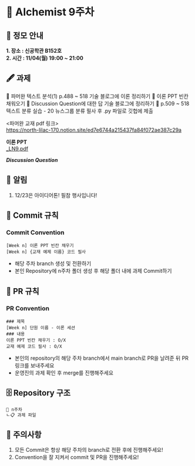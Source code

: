 # 💠 AIchemist 9주차 

## 🌻 정모 안내
**1. 장소 : 신공학관 B152호**   
**2. 시간 : 11/04(월) 19:00 ~ 21:00**

## 🖋 과제
💠 파머완 텍스트 분석(1) p.488 ~ 518 기술 블로그에 이론 정리하기
💠 이론 PPT 빈칸 채워오기
💠 Discussion Question에 대한 답 기술 블로그에 정리하기
💠 p.509 ~ 518 텍스트 분류 실습 - 20 뉴스그룹 분류 필사 후 .py 파일로 깃헙에 제출

<파머완 교재 pdf 링크>   
https://north-lilac-170.notion.site/ed7e6744a215437fa84f072ae387c29a

**이론 PPT**   
[_LN9.pdf](https://github.com/user-attachments/files/17701563/_LN9.pdf)

***Discussion Question***



## 🚨 알림   
1. 12/23은 아이디어톤! 필참 행사입니다!

## 🌱 Commit 규칙   
### Commit Convention
    [Week n] 이론 PPT 빈칸 채우기
    [Week n] {교재 예제 이름} 코드 필사 
+ 해당 주차 branch 생성 및 전환하기 
+ 본인 Repository에 n주차 폴더 생성 후 해당 폴더 내에 과제 Commit하기   
## 🌱 PR 규칙          
### PR Convention
    ### 제목
    [Week n] 단원 이름 - 이론 세션
    ### 내용
    이론 PPT 빈칸 채우기 : O/X
    교재 예제 코드 필사 : O/X
+ 본인의 repository의 해당 주차 branch에서 main branch로 PR을 날려준 뒤 PR 링크를 보내주세요
+ 운영진의 과제 확인 후 merge를 진행해주세요 

## 🗄 Repository 구조
```bash
📁 n주차
ㄴ📋 과제 파일
```

## 🚨 주의사항   
1. 모든 Commit은 항상 해당 주차의 branch로 전환 후에 진행해주세요!
2. Convention을 잘 지켜서 commit 및 PR을 진행해주세요!
